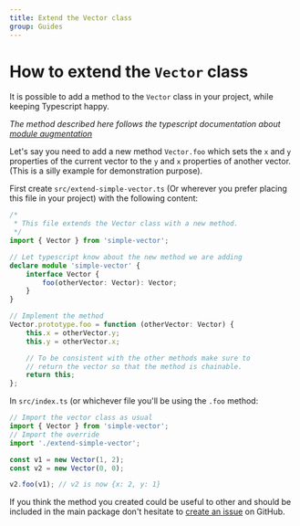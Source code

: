 ```yaml
---
title: Extend the Vector class
group: Guides
---
```


# How to extend the `Vector` class

It is possible to add a method to the `Vector` class in your project, while keeping Typescript happy.

_The method described here follows the typescript documentation about [module augmentation](https://www.typescriptlang.org/docs/handbook/declaration-merging.html#module-augmentation)_

Let's say you need to add a new method `Vector.foo` which sets the `x` and `y` properties of the current vector to the `y` and `x` properties of another vector. (This is a silly example for demonstration purpose).

First create `src/extend-simple-vector.ts` (Or wherever you prefer placing this file in your project) with the following content:

```typescript
/*
 * This file extends the Vector class with a new method.
 */
import { Vector } from 'simple-vector';

// Let typescript know about the new method we are adding
declare module 'simple-vector' {
    interface Vector {
        foo(otherVector: Vector): Vector;
    }
}

// Implement the method
Vector.prototype.foo = function (otherVector: Vector) {
    this.x = otherVector.y;
    this.y = otherVector.x;

    // To be consistent with the other methods make sure to
    // return the vector so that the method is chainable.
    return this;
};
```

In `src/index.ts` (or whichever file you'll be using the `.foo` method:

```typescript
// Import the vector class as usual
import { Vector } from 'simple-vector';
// Import the override
import './extend-simple-vector';

const v1 = new Vector(1, 2);
const v2 = new Vector(0, 0);

v2.foo(v1); // v2 is now {x: 2, y: 1}
```

If you think the method you created could be useful to other and should be included in the main package don't hesitate to [create an issue](https://github.com/statox/simple-vector.ts/issues) on GitHub.
